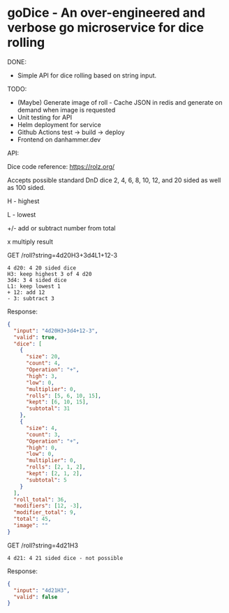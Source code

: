 # goDice - An over-engineered and verbose go microservice for dice rolling

DONE:

- Simple API for dice rolling based on string input.

TODO:

- (Maybe) Generate image of roll - Cache JSON in redis and generate on demand when image is requested
- Unit testing for API
- Helm deployment for service
- Github Actions test -> build -> deploy
- Frontend on danhammer.dev

API:

Dice code reference: https://rolz.org/

Accepts possible standard DnD dice 2, 4, 6, 8, 10, 12, and 20 sided as well as 100 sided.

H - highest

L - lowest

+/- add or subtract number from total

x multiply result

GET /roll?string=4d20H3+3d4L1+12-3

    4 d20: 4 20 sided dice
    H3: keep highest 3 of 4 d20
    3d4: 3 4 sided dice
    L1: keep lowest 1
    + 12: add 12
    - 3: subtract 3

Response:

```json
{
  "input": "4d20H3+3d4+12-3",
  "valid": true,
  "dice": [
    {
      "size": 20,
      "count": 4,
      "Operation": "+",
      "high": 3,
      "low": 0,
      "multiplier": 0,
      "rolls": [5, 6, 10, 15],
      "kept": [6, 10, 15],
      "subtotal": 31
    },
    {
      "size": 4,
      "count": 3,
      "Operation": "+",
      "high": 0,
      "low": 0,
      "multiplier": 0,
      "rolls": [2, 1, 2],
      "kept": [2, 1, 2],
      "subtotal": 5
    }
  ],
  "roll_total": 36,
  "modifiers": [12, -3],
  "modifier_total": 9,
  "total": 45,
  "image": ""
}
```

GET /roll?string=4d21H3

    4 d21: 4 21 sided dice - not possible

Response:

```json
{
  "input": "4d21H3",
  "valid": false
}
```
